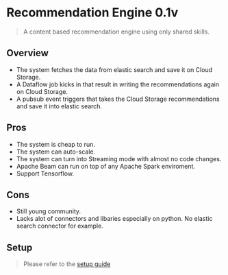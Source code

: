 # Recommendation Engine 0.1v
> A content based recommendation engine using only shared skills.
## Overview
- The system fetches the data from elastic search and save it on Cloud Storage.
- A Dataflow job kicks in that result in writing the recommendations again on Cloud Storage.
- A pubsub event triggers that takes the Cloud Storage recommendations and save it into elastic search.

## Pros
- The system is cheap to run.
- The system can auto-scale.
- The system can turn into Streaming mode with almost no code changes.
- Apache Beam can run on top of any Apache Spark enviroment.
- Support Tensorflow.

## Cons
- Still young community.
- Lacks alot of connectors and libaries especially on python. No elastic search connector for example.

## Setup
> Please refer to the [setup guide](https://github.com/badgewell/recommendation-engine-experiment/blob/master/docs.md)
